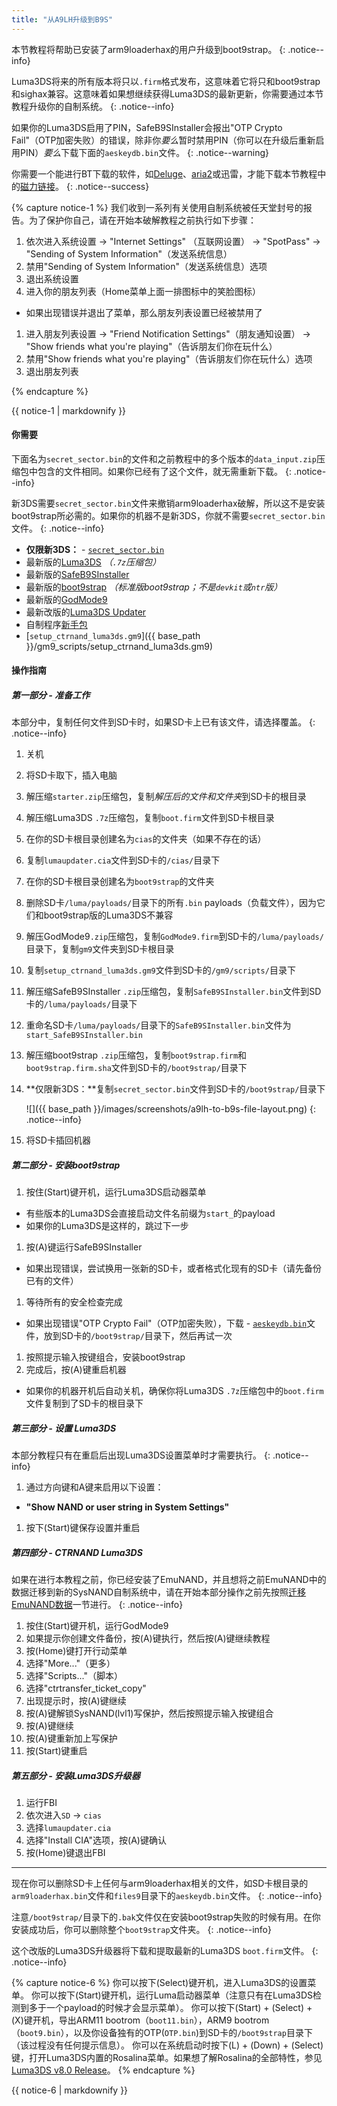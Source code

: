 ```yaml
---
title: "从A9LH升级到B9S"
---
```


本节教程将帮助已安装了arm9loaderhax的用户升级到boot9strap。
{: .notice--info}

Luma3DS将来的所有版本将只以`.firm`格式发布，这意味着它将只和boot9strap和sighax兼容。这意味着如果想继续获得Luma3DS的最新更新，你需要通过本节教程升级你的自制系统。
{: .notice--info}

如果你的Luma3DS启用了PIN，SafeB9SInstaller会报出"OTP Crypto Fail"（OTP加密失败）的错误，除非你*要么*暂时禁用PIN（你可以在升级后重新启用PIN）*要么*下载下面的`aeskeydb.bin`文件。
{: .notice--warning}

你需要一个能进行BT下载的软件，如[Deluge](http://dev.deluge-torrent.org/wiki/Download)、[aria2](https://aria2.github.io/)或迅雷，才能下载本节教程中的[磁力链接](http://baike.baidu.com/item/%E7%A3%81%E5%8A%9B%E9%93%BE%E6%8E%A5)。
{: .notice--success}

{% capture notice-1 %}
我们收到一系列有关使用自制系统被任天堂封号的报告。为了保护你自己，请在开始本破解教程之前执行如下步骤：

1. 依次进入系统设置 -> "Internet Settings" （互联网设置） -> "SpotPass" -> "Sending of System Information"（发送系统信息）
1. 禁用"Sending of System Information"（发送系统信息）选项
1. 退出系统设置
1. 进入你的朋友列表（Home菜单上面一排图标中的笑脸图标）
  + 如果出现错误并退出了菜单，那么朋友列表设置已经被禁用了
1. 进入朋友列表设置 -> "Friend Notification Settings"（朋友通知设置） ->  "Show friends what you're playing"（告诉朋友们你在玩什么）
1. 禁用"Show friends what you're playing"（告诉朋友们你在玩什么）选项
1. 退出朋友列表

{% endcapture %}

<div class="notice--danger">{{ notice-1 | markdownify }}</div>

#### 你需要

下面名为`secret_sector.bin`的文件和之前教程中的多个版本的`data_input.zip`压缩包中包含的文件相同。如果你已经有了这个文件，就无需重新下载。
{: .notice--info}

新3DS需要`secret_sector.bin`文件来撤销arm9loaderhax破解，所以这不是安装boot9strap所必需的。如果你的机器不是新3DS，你就不需要`secret_sector.bin`文件。
{: .notice--info}

* **仅限新3DS：** <i class="fa fa-magnet" aria-hidden="true" title="这个下载链接是磁力链格式的。请使用BT种子客户端进行下载。"></i> - [`secret_sector.bin`](magnet:?xt=urn:btih:15a3c97acf17d67af98ae8657cc66820cc58f655&dn=secret_sector.bin&tr=udp%3A%2F%2Ftracker.filetracker.pl%3A8089%2Fannounce&tr=http%3A%2F%2Ftracker.tfile.me%2Fannounce&tr=udp%3A%2F%2Ftracker.opentrackr.org%3A1337%2Fannounce&tr=udp%3A%2F%2Ftracker.coppersurfer.tk%3A6969%2Fannounce&tr=udp%3A%2F%2Fexplodie.org%3A6969%2Fannounce&tr=udp%3A%2F%2Ftracker.yoshi210.com%3A6969%2Fannounce&tr=udp%3A%2F%2Ftracker.aletorrenty.pl%3A2710%2Fannounce&tr=udp%3A%2F%2F9.rarbg.com%3A2710%2Fannounce&tr=udp%3A%2F%2Fp4p.arenabg.com%3A1337%2Fannounce&tr=http%3A%2F%2Ftracker1.wasabii.com.tw%3A6969%2Fannounce&tr=http%3A%2F%2Ftracker.opentrackr.org%3A1337%2Fannounce&tr=http%3A%2F%2Ftracker.aletorrenty.pl%3A2710%2Fannounce&tr=udp%3A%2F%2Ftracker.leechers-paradise.org%3A6969%2Fannounce&tr=udp%3A%2F%2Ftracker.tiny-vps.com%3A6969%2Fannounce&tr=http%3A%2F%2Ftracker.baravik.org%3A6970%2Fannounce&tr=udp%3A%2F%2Ftorrent.gresille.org%3A80%2Fannounce&tr=udp%3A%2F%2Fzer0day.ch%3A1337%2Fannounce&tr=http%3A%2F%2Fp4p.arenabg.com%3A1337%2Fannounce&tr=http%3A%2F%2Ftorrent.gresille.org%2Fannounce&tr=http%3A%2F%2Fexplodie.org%3A6969%2Fannounce)
* 最新版的[Luma3DS](https://github.com/AuroraWright/Luma3DS/releases/latest) *（`.7z`压缩包）*
* 最新版的[SafeB9SInstaller](https://github.com/d0k3/SafeB9SInstaller/releases/latest)
* 最新版的[boot9strap](https://github.com/SciresM/boot9strap/releases/latest) *（标准版boot9strap；不是`devkit`或`ntr`版）*
* 最新版的[GodMode9](https://github.com/d0k3/GodMode9/releases/latest)
* 最新改版的[Luma3DS Updater](https://github.com/KunoichiZ/lumaupdate/releases/latest)
* 自制程序[新手包](http://smealum.github.io/ninjhax2/starter.zip)
* [`setup_ctrnand_luma3ds.gm9`]({{ base_path }}/gm9_scripts/setup_ctrnand_luma3ds.gm9)

#### 操作指南

##### 第一部分 - 准备工作

本部分中，复制任何文件到SD卡时，如果SD卡上已有该文件，请选择覆盖。
{: .notice--info}

1. 关机
1. 将SD卡取下，插入电脑
1. 解压缩`starter.zip`压缩包，复制*解压后的文件和文件夹*到SD卡的根目录
1. 解压缩Luma3DS `.7z`压缩包，复制`boot.firm`文件到SD卡根目录
1. 在你的SD卡根目录创建名为`cias`的文件夹（如果不存在的话）
1. 复制`lumaupdater.cia`文件到SD卡的`/cias/`目录下
1. 在你的SD卡根目录创建名为`boot9strap`的文件夹
1. 删除SD卡`/luma/payloads/`目录下的所有`.bin` payloads（负载文件），因为它们和boot9strap版的Luma3DS不兼容
1. 解压GodMode9`.zip`压缩包，复制`GodMode9.firm`到SD卡的`/luma/payloads/`目录下，复制`gm9`文件夹到SD卡根目录
1. 复制`setup_ctrnand_luma3ds.gm9`文件到SD卡的`/gm9/scripts/`目录下
1. 解压缩SafeB9SInstaller `.zip`压缩包，复制`SafeB9SInstaller.bin`文件到SD卡的`/luma/payloads/`目录下
1. 重命名SD卡`/luma/payloads/`目录下的`SafeB9SInstaller.bin`文件为`start_SafeB9SInstaller.bin`
1. 解压缩boot9strap `.zip`压缩包，复制`boot9strap.firm`和`boot9strap.firm.sha`文件到SD卡的`/boot9strap/`目录下
1. **仅限新3DS：**复制`secret_sector.bin`文件到SD卡的`/boot9strap/`目录下

    ![]({{ base_path }}/images/screenshots/a9lh-to-b9s-file-layout.png)
    {: .notice--info}

1. 将SD卡插回机器

##### 第二部分 - 安装boot9strap

1. 按住(Start)键开机，运行Luma3DS启动器菜单
  + 有些版本的Luma3DS会直接启动文件名前缀为`start_`的payload
  + 如果你的Luma3DS是这样的，跳过下一步
1. 按(A)键运行SafeB9SInstaller
  + 如果出现错误，尝试换用一张新的SD卡，或者格式化现有的SD卡（请先备份已有的文件）
1. 等待所有的安全检查完成
  + 如果出现错误"OTP Crypto Fail"（OTP加密失败），下载<i class="fa fa-magnet" aria-hidden="true" title="这个下载链接是磁力链格式的。请使用BT种子客户端进行下载。"></i> - [`aeskeydb.bin`](magnet:?xt=urn:btih:621f8af00638cb2b00d5bd0c6816543fa00b5fb1&dn=aeskeydb.bin&tr=udp%3A%2F%2Ftracker.tiny-vps.com%3A6969%2Fannounce&tr=udp%3A%2F%2Ftracker.aletorrenty.pl%3A2710%2Fannounce&tr=udp%3A%2F%2Ftracker.leechers-paradise.org%3A6969%2Fannounce&tr=udp%3A%2F%2Ftracker.coppersurfer.tk%3A6969%2Fannounce&tr=udp%3A%2F%2Ftorrent.gresille.org%3A80%2Fannounce&tr=http%3A%2F%2Ftorrent.gresille.org%2Fannounce&tr=udp%3A%2F%2Fexplodie.org%3A6969%2Fannounce&tr=udp%3A%2F%2Ftracker.filetracker.pl%3A8089%2Fannounce&tr=http%3A%2F%2Ftracker.tfile.me%2Fannounce&tr=http%3A%2F%2Ftracker.baravik.org%3A6970%2Fannounce&tr=udp%3A%2F%2Ftracker.yoshi210.com%3A6969%2Fannounce&tr=udp%3A%2F%2Fp4p.arenabg.com%3A1337%2Fannounce&tr=udp%3A%2F%2Fzer0day.ch%3A1337%2Fannounce&tr=udp%3A%2F%2Ftracker.opentrackr.org%3A1337%2Fannounce&tr=udp%3A%2F%2F9.rarbg.com%3A2710%2Fannounce&tr=http%3A%2F%2Ftracker.opentrackr.org%3A1337%2Fannounce&tr=http%3A%2F%2Fexplodie.org%3A6969%2Fannounce&tr=http%3A%2F%2Fp4p.arenabg.com%3A1337%2Fannounce&tr=http%3A%2F%2Ftracker1.wasabii.com.tw%3A6969%2Fannounce&tr=http%3A%2F%2Ftracker.aletorrenty.pl%3A2710%2Fannounce)文件，放到SD卡的`/boot9strap/`目录下，然后再试一次
1. 按照提示输入按键组合，安装boot9strap
1. 完成后，按(A)键重启机器
  + 如果你的机器开机后自动关机，确保你将Luma3DS `.7z`压缩包中的`boot.firm`文件复制到了SD卡的根目录下

##### 第三部分 - 设置 Luma3DS

本部分教程只有在重启后出现Luma3DS设置菜单时才需要执行。
{: .notice--info}

1. 通过方向键和A键来启用以下设置：
  + **"Show NAND or user string in System Settings"**
1. 按下(Start)键保存设置并重启

##### 第四部分 - CTRNAND Luma3DS

如果在进行本教程之前，你已经安装了EmuNAND，并且想将之前EmuNAND中的数据迁移到新的SysNAND自制系统中，请在开始本部分操作之前先按照[迁移EmuNAND数据](move-emunand)一节进行。
{: .notice--info}

1. 按住(Start)键开机，运行GodMode9
1. 如果提示你创建文件备份，按(A)键执行，然后按(A)键继续教程
1. 按(Home)键打开行动菜单
1. 选择"More..."（更多）
1. 选择"Scripts..."（脚本）
1. 选择"ctrtransfer_ticket_copy"
1. 出现提示时，按(A)键继续
1. 按(A)键解锁SysNAND(lvl1)写保护，然后按照提示输入按键组合
1. 按(A)键继续
1. 按(A)键重新加上写保护
1. 按(Start)键重启

##### 第五部分 - 安装Luma3DS升级器

1. 运行FBI
1. 依次进入`SD` -> `cias`
1. 选择`lumaupdater.cia`
1. 选择"Install CIA"选项，按(A)键确认
1. 按(Home)键退出FBI

___

现在你可以删除SD卡上任何与arm9loaderhax相关的文件，如SD卡根目录的`arm9loaderhax.bin`文件和`files9`目录下的`aeskeydb.bin`文件。
{: .notice--info}

注意`/boot9strap/`目录下的`.bak`文件仅在安装boot9strap失败的时候有用。在你安装成功后，你可以删除整个`boot9strap`文件夹。
{: .notice--info}

这个改版的Luma3DS升级器将下载和提取最新的Luma3DS `boot.firm`文件。
{: .notice--info}

{% capture notice-6 %}
你可以按下(Select)键开机，进入Luma3DS的设置菜单。
你可以按下(Start)键开机，运行Luma启动器菜单（注意只有在Luma3DS检测到多于一个payload的时候才会显示菜单）。
你可以按下(Start) + (Select) + (X)键开机，导出ARM11 bootrom（`boot11.bin`），ARM9 bootrom（`boot9.bin`），以及你设备独有的OTP(`OTP.bin`)到SD卡的`/boot9strap`目录下（该过程没有任何提示信息）。
你可以在系统启动时按下(L) + (Down) + (Select)键，打开Luma3DS内置的Rosalina菜单。如果想了解Rosalina的全部特性，参见[Luma3DS v8.0 Release](https://github.com/AuroraWright/Luma3DS/releases/tag/v8.0)。
{% endcapture %}

<div class="notice--info">{{ notice-6 | markdownify }}</div>
